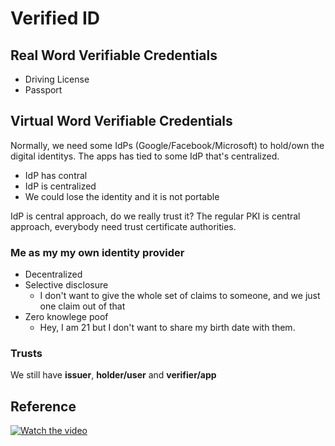 # Verified ID

## Real Word Verifiable Credentials
* Driving License
* Passport

## Virtual Word Verifiable Credentials

Normally, we need some IdPs (Google/Facebook/Microsoft) to hold/own the digital identitys. The apps has tied to some IdP that's centralized.
* IdP has contral
* IdP is centralized
* We could lose the identity and it is not portable

IdP is central approach, do we really trust it?
The regular PKI is central approach, everybody need trust certificate authorities.

### Me as my my own identity provider
* Decentralized
* Selective disclosure
  - I don't want to give the whole set of claims to someone, and we just one claim out of that
* Zero knowlege poof
  - Hey, I am 21 but I don't want to share my birth date with them.

### Trusts
We still have **issuer**, **holder/user** and **verifier/app**

## Reference

[![Watch the video](https://img.youtube.com/vi/BxLSSH_EHjo/hqdefault.jpg)](https://www.youtube.com/embed/BxLSSH_EHjo)

